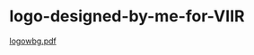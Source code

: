 # logo-designed-by-me-for-VIIR

[logowbg.pdf](https://github.com/itsAryanS/logo-designed-by-me-for-VIIR/files/10527638/logowbg.pdf)
